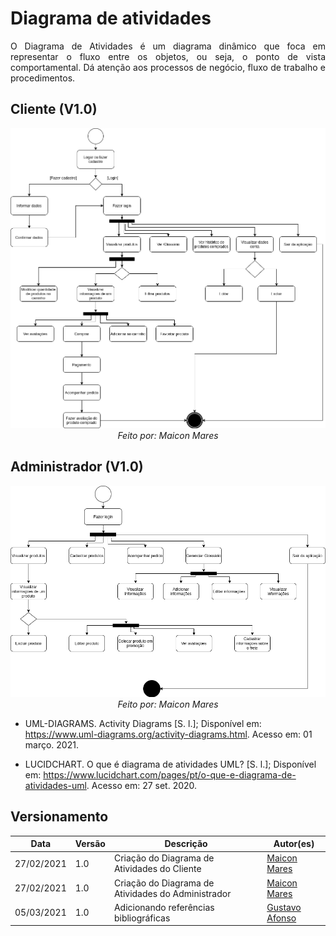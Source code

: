 # Diagrama de atividades

<p align="justify">
O Diagrama de Atividades é um diagrama dinâmico que foca em representar o fluxo entre os objetos, ou seja, o ponto de vista comportamental. Dá atenção aos processos de negócio, fluxo de trabalho e procedimentos.
</p>

## Cliente (V1.0)
<p align="center">
<img src="./../../img/uml/Diagrama_de_Atividades_EasyCoffee(Cliente).png"/>
<i>Feito por: Maicon Mares</i>
</p>

## Administrador (V1.0)
<p align="center">
<img src="./../../img/uml/Diagrama_de_Atividades_EasyCoffee(Administrador).png"/>
<i>Feito por: Maicon Mares</i>
</p>


- UML-DIAGRAMS. Activity Diagrams [S. l.]; Disponível em: https://www.uml-diagrams.org/activity-diagrams.html. Acesso em: 01 março. 2021.

- LUCIDCHART. O que é diagrama de atividades UML? [S. l.]; Disponível em: https://www.lucidchart.com/pages/pt/o-que-e-diagrama-de-atividades-uml. Acesso em: 27 set. 2020.

## Versionamento

| Data | Versão | Descrição | Autor(es) |
|------|------|------|------|
|27/02/2021|1.0|Criação do Diagrama de Atividades do Cliente|[Maicon Mares](https://github.com/MaiconMares)|
|27/02/2021|1.0|Criação do Diagrama de Atividades do Administrador|[Maicon Mares](https://github.com/MaiconMares)|
|05/03/2021|1.0|Adicionando referências bibliográficas|[Gustavo Afonso](https://github.com/GustavoAPS)|